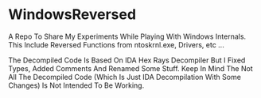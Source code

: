 # WindowsReversed
A Repo To Share My Experiments While Playing With Windows Internals. This Include Reversed Functions from ntoskrnl.exe, Drivers, etc ...  

The Decompiled Code Is Based On IDA Hex Rays Decompiler But I Fixed Types, Added Comments And Renamed Some Stuff. Keep In Mind The Not All The Decompiled Code (Which Is Just IDA Decompilation With Some Changes) Is Not Intended To Be Working. 
